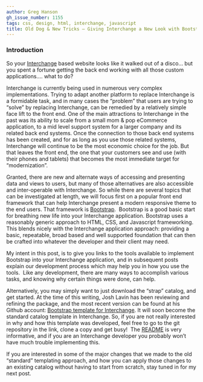```yaml
---
author: Greg Hanson
gh_issue_number: 1155
tags: css, design, html, interchange, javascript
title: Old Dog & New Tricks —​ Giving Interchange a New Look with Bootstrap
---
```


### Introduction

So your [Interchange](http://www.icdevgroup.org) based website looks like it walked out of a disco... but you spent a fortune getting the back end working with all those custom applications.... what to do?

Interchange is currently being used in numerous very complex implementations. Trying to adapt another platform to replace Interchange is a formidable task, and in many cases the “problem” that users are trying to “solve” by replacing Interchange, can be remedied by a relatively simple face lift to the front end. One of the main attractions to Interchange in the past was its ability to scale from a small mom & pop eCommerce application, to a mid level support system for a larger company and its related back end systems. Once the connection to those back end systems has been created, and for as long as you use those related systems, Interchange will continue to be the most economic choice for the job. But that leaves the front end, the one that your customers see and use (with their phones and tablets) that becomes the most immediate target for “modernization”.

Granted, there are new and alternate ways of accessing and presenting data and views to users, but many of those alternatives are also accessible and inter-operable with Interchange. So while there are several topics that can be investigated at length, we will focus first on a popular front end framework that can help Interchange present a modern responsive theme to the end users. That framework is [Bootstrap](http://getbootstrap.com/).  Bootstrap is a good basic start for breathing new life into your Interchange application. Bootstrap uses a reasonably generic approach to HTML, CSS, and Javascript frameworking. This blends nicely with the Interchange application approach: providing a basic, repeatable, broad based and well supported foundation that can then be crafted into whatever the developer and their client may need.

My intent in this post, is to give you links to the tools available to implement Bootstrap into your Interchange application, and in subsequent posts explain our development process which may help you in how you use the tools.  Like any development, there are many ways to accomplish various tasks, and knowing why certain things were done, can help.

Alternatively, you may simply want to just download the “strap” catalog, and get started. At the time of this writing, Josh Lavin has been reviewing and refining the package, and the most recent version can be found at his Github account: [Bootstrap template for Interchange](https://github.com/jdigory/strap). It will soon become the standard catalog template in Interchange. So, if you are not really interested in why and how this template was developed, feel free to go to the git repository in the link, clone a copy and get busy!  The [README](https://github.com/jdigory/strap/blob/master/README.md) is very informative, and if you are an Interchange developer you probably won’t have much trouble implementing this.

If you are interested in some of the major changes that we made to the old “standard” templating approach, and how you can apply those changes to an existing catalog without having to start from scratch, stay tuned in for my next post.
